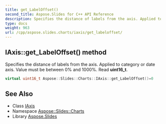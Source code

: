 ```yaml
---
title: get_LabelOffset()
second_title: Aspose.Slides for C++ API Reference
description: Specifies the distance of labels from the axis. Applied to category or date axis. Value must be between 0% and 1000%. Read uint16_t.
type: docs
weight: 963
url: /cpp/aspose.slides.charts/iaxis/get_labeloffset/
---
```

## IAxis::get_LabelOffset() method


Specifies the distance of labels from the axis. Applied to category or date axis. Value must be between 0% and 1000%. Read **uint16_t**.

```cpp
virtual uint16_t Aspose::Slides::Charts::IAxis::get_LabelOffset()=0
```

## See Also

* Class [IAxis](./)
* Namespace [Aspose::Slides::Charts](../)
* Library [Aspose.Slides](../../)